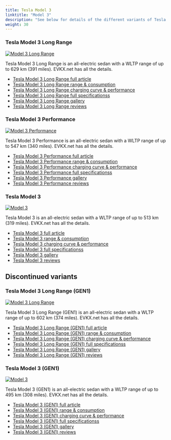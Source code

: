 ```yaml
---
title: Tesla Model 3
linktitle: "Model 3"
description: "See below for details of the different variants of Tesla Model 3"
weight: 30
---
```

### Tesla Model 3 Long Range

<a href="model_3_long_range/"><img src="https://media.evkx.net/multimedia/models/tesla/model_3/model_3_long_range/main_1_st.jpeg" class="img-fluid" alt="Model 3 Long Range" ></a>

Tesla Model 3 Long Range is an all-electric sedan with a WLTP range of up to 629 km (391 miles). EVKX.net has all the details. 

- [Tesla Model 3 Long Range full article](model_3_long_range/)
- [Tesla Model 3 Long Range range & consumption](model_3_long_range/rangeandconsumption/)
- [Tesla Model 3 Long Range charging curve & performance](model_3_long_range/chargingcurve/)
- [Tesla Model 3 Long Range full specificationss](model_3_long_range/specifications/)
- [Tesla Model 3 Long Range gallery](model_3_long_range/gallery/)
- [Tesla Model 3 Long Range reviews](model_3_long_range/reviews/)

### Tesla Model 3 Performance

<a href="model_3_performance/"><img src="https://media.evkx.net/multimedia/models/tesla/model_3/model_3_performance/main_1_st.jpg" class="img-fluid" alt="Model 3 Performance" ></a>

Tesla Model 3 Performance is an all-electric sedan with a WLTP range of up to 547 km (340 miles). EVKX.net has all the details. 

- [Tesla Model 3 Performance full article](model_3_performance/)
- [Tesla Model 3 Performance range & consumption](model_3_performance/rangeandconsumption/)
- [Tesla Model 3 Performance charging curve & performance](model_3_performance/chargingcurve/)
- [Tesla Model 3 Performance full specificationss](model_3_performance/specifications/)
- [Tesla Model 3 Performance gallery](model_3_performance/gallery/)
- [Tesla Model 3 Performance reviews](model_3_performance/reviews/)

### Tesla Model 3

<a href="model_3/"><img src="https://media.evkx.net/multimedia/models/tesla/model_3/model_3/main_1_st.jpeg" class="img-fluid" alt="Model 3" ></a>

Tesla Model 3 is an all-electric sedan with a WLTP range of up to 513 km (319 miles). EVKX.net has all the details. 

- [Tesla Model 3 full article](model_3/)
- [Tesla Model 3 range & consumption](model_3/rangeandconsumption/)
- [Tesla Model 3 charging curve & performance](model_3/chargingcurve/)
- [Tesla Model 3 full specificationss](model_3/specifications/)
- [Tesla Model 3 gallery](model_3/gallery/)
- [Tesla Model 3 reviews](model_3/reviews/)

## Discontinued variants

### Tesla Model 3 Long Range (GEN1)

<a href="model_3_long_range_gen1/"><img src="https://media.evkx.net/multimedia/models/tesla/model_3/model_3_long_range_gen1/main_1_st.jpg" class="img-fluid" alt="Model 3 Long Range" ></a>

Tesla Model 3 Long Range (GEN1) is an all-electric sedan with a WLTP range of up to 602 km (374 miles). EVKX.net has all the details. 

- [Tesla Model 3 Long Range (GEN1) full article](model_3_long_range_gen1/)
- [Tesla Model 3 Long Range (GEN1) range & consumption](model_3_long_range_gen1/rangeandconsumption/)
- [Tesla Model 3 Long Range (GEN1) charging curve & performance](model_3_long_range_gen1/chargingcurve/)
- [Tesla Model 3 Long Range (GEN1) full specificationss](model_3_long_range_gen1/specifications/)
- [Tesla Model 3 Long Range (GEN1) gallery](model_3_long_range_gen1/gallery/)
- [Tesla Model 3 Long Range (GEN1) reviews](model_3_long_range_gen1/reviews/)

### Tesla Model 3 (GEN1)

<a href="model_3_gen1/"><img src="https://media.evkx.net/multimedia/models/tesla/model_3/model_3_gen1/main_1_st.jpg" class="img-fluid" alt="Model 3" ></a>

Tesla Model 3 (GEN1) is an all-electric sedan with a WLTP range of up to 495 km (308 miles). EVKX.net has all the details. 

- [Tesla Model 3 (GEN1) full article](model_3_gen1/)
- [Tesla Model 3 (GEN1) range & consumption](model_3_gen1/rangeandconsumption/)
- [Tesla Model 3 (GEN1) charging curve & performance](model_3_gen1/chargingcurve/)
- [Tesla Model 3 (GEN1) full specificationss](model_3_gen1/specifications/)
- [Tesla Model 3 (GEN1) gallery](model_3_gen1/gallery/)
- [Tesla Model 3 (GEN1) reviews](model_3_gen1/reviews/)

